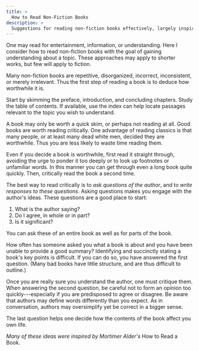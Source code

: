 ```yaml
---
title: >
  How to Read Non-Fiction Books
description: >
  Suggestions for reading non-fiction books effectively, largely inspired by Mortimer Alder's _How to Read a Book_.
---
```


One may read for entertainment, information, or understanding. Here I consider how to read non-fiction books with the goal of gaining understanding about a topic. These approaches may apply to shorter works, but few will apply to fiction.

Many non-fiction books are repetitive, disorganized, incorrect, inconsistent, or merely irrelevant. Thus the first step of reading a book is to deduce how worthwhile it is.

Start by skimming the preface, introduction, and concluding chapters. Study the table of contents. If available, use the index can help locate passages relevant to the topic you wish to understand.

A book may only be worth a quick skim, or perhaps not reading at all. Good books are worth reading critically. One advantage of reading classics is that many people, or at least many dead white men, decided they are worthwhile. Thus you are less likely to waste time reading them.

Even if you decide a book is worthwhile, first read it straight through, avoiding the urge to ponder it too deeply or to look up footnotes or unfamiliar words. In this manner you can get through even a long book quite quickly. Then, critically read the book a second time.

The best way to read critically is to _ask questions of the author_, and to _write responses to these questions_. Asking questions makes you engage with the author's ideas. These questions are a good place to start:

1. What is the author saying?
2. Do I agree, in whole or in part?
3. Is it significant?

You can ask these of an entire book as well as for parts of the book.

How often has someone asked you what a book is about and you have been unable to provide a good summary? Identifying and succinctly stating a book's key points is difficult. If you can do so, you have answered the first question. (Many bad books have little structure, and are thus difficult to outline.)

Once you are really sure you understand the author, one must critique them. When answering the second question, be careful not to form an opinion too quickly---especially if you are predisposed to agree or disagree. Be aware that authors may define words differently than you expect. As in conversation, authors may oversimplify yet be correct in a bigger sense.

The last question helps one decide how the contents of the book affect you own life.

_Many of these ideas were inspired by Mortimer Alder's_ How to Read a Book.
